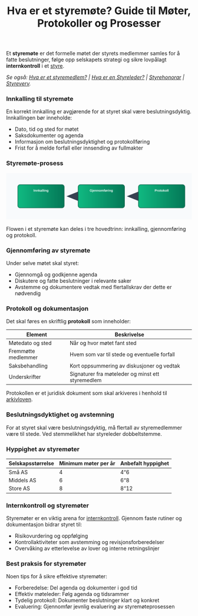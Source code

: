﻿---
title: "Hva er et styremøte? Guide til Møter, Protokoller og Prosesser"
meta_title: "Hva er et styremøte? Guide til Møter, Protokoller og Prosesser"
meta_description: 'Et **styremøte** er det formelle møtet der styrets medlemmer samles for å fatte beslutninger, følge opp selskapets strategi og sikre lovpålagt **internkont...'
slug: hva-er-et-styremote
type: blog
layout: pages/single
---

Et **styremøte** er det formelle møtet der styrets medlemmer samles for å fatte beslutninger, følge opp selskapets strategi og sikre lovpålagt **internkontroll** i et [styre](/blogs/regnskap/hva-er-styre "Hva er Styre? Ansvar, Rolle og Oppgaver i Aksjeselskap").

*Se også: [Hva er et styremedlem?](/blogs/regnskap/hva-er-et-styremedlem "Hva er et styremedlem? En Komplett Guide til Styremedlemmets Rolle og Ansvar") | [Hva er en Styreleder?](/blogs/regnskap/styreleder "Hva er Styreleder? Styrets Lederrolle i Norske Aksjeselskaper") | [Styrehonorar](/blogs/regnskap/styrehonorar "Hva er Styrehonorar? Guide til Styremedlemsvederlag") | [Styreverv](/blogs/regnskap/styreverv "Styreverv: Roller, Ansvar og Fordeler ved Styreverv i Norske Selskaper").*


### Innkalling til styremøte

En korrekt innkalling er avgjørende for at styret skal være beslutningsdyktig. Innkallingen bør inneholde:

* Dato, tid og sted for møtet
* Saksdokumenter og agenda
* Informasjon om beslutningsdyktighet og protokollføring
* Frist for å melde forfall eller innsending av fullmakter

### Styremøte-prosess

![Styremøte prosess](styremote-prosess.svg)

Flowen i et styremøte kan deles i tre hovedtrinn: innkalling, gjennomføring og protokoll.

### Gjennomføring av styremøte

Under selve møtet skal styret:

* Gjennomgå og godkjenne agenda
* Diskutere og fatte beslutninger i relevante saker
* Avstemme og dokumentere vedtak med flertallskrav der dette er nødvendig

### Protokoll og dokumentasjon

Det skal føres en skriftlig **protokoll** som inneholder:

| Element             | Beskrivelse                                              |
|---------------------|----------------------------------------------------------|
| Møtedato og sted    | Når og hvor møtet fant sted                              |
| Fremmøtte medlemmer | Hvem som var til stede og eventuelle forfall             |
| Saksbehandling      | Kort oppsummering av diskusjoner og vedtak               |
| Underskrifter       | Signaturer fra møteleder og minst ett styremedlem        |

Protokollen er et juridisk dokument som skal arkiveres i henhold til [arkivloven](/blogs/regnskap/hva-er-arkivloven "Hva er Arkivloven? Krav til Oppbevaring av Dokumenter").

### Beslutningsdyktighet og avstemning

For at styret skal være beslutningsdyktig, må flertall av styremedlemmer være til stede. Ved stemmelikhet har styreleder dobbeltstemme.

### Hyppighet av styremøter

| Selskapsstørrelse | Minimum møter per år | Anbefalt hyppighet |
|------------------|----------------------|--------------------|
| Små AS           | 4                    | 4“6                |
| Middels AS       | 6                    | 6“8                |
| Store AS         | 8                    | 8“12               |

### Internkontroll og styremøter

Styremøter er en viktig arena for [internkontroll](/blogs/regnskap/hva-er-internkontroll "Hva er Internkontroll? Systemer for Risikoforvaltning og Compliance"). Gjennom faste rutiner og dokumentasjon bidrar styret til:

* Risikovurdering og oppfølging
* Kontrollaktiviteter som avstemming og revisjonsforberedelser
* Overvåking av etterlevelse av lover og interne retningslinjer

### Best praksis for styremøter

Noen tips for å sikre effektive styremøter:

* Forberedelse: Del agenda og dokumenter i god tid
* Effektiv møteleder: Følg agenda og tidsrammer
* Tydelig protokoll: Dokumenter beslutninger klart og konkret
* Evaluering: Gjennomfør jevnlig evaluering av styremøteprosessen










